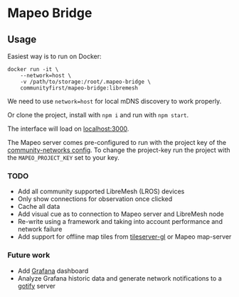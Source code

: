 # Mapeo Bridge

## Usage

Easiest way is to run on Docker:

```
docker run -it \
    --network=host \
    -v /path/to/storage:/root/.mapeo-bridge \
    communityfirst/mapeo-bridge:libremesh
```

We need to use `network=host` for local mDNS discovery to work properly.

Or clone the project, install with `npm i` and run with `npm start`.

The interface will load on [localhost:3000](http://localhost:3000/).

The Mapeo server comes pre-configured to run with the project key of the [community-networks config](https://github.com/digidem/config-cn/releases). To change the project-key run the project with the `MAPEO_PROJECT_KEY` set to your key.

### TODO

- Add all community supported LibreMesh (LROS) devices
- Only show connections for observation once clicked
- Cache all data
- Add visual cue as to connection to Mapeo server and LibreMesh node
- Re-write using a framework and taking into account performance and network failure
- Add support for offline map tiles from [tileserver-gl](https://github.com/maptiler/tileserver-gl) or Mapeo map-server

### Future work

- Add [Grafana](https://github.com/libremesh/lime-packages/blob/master/packages/altermundi-grafana/files/etc/uci-defaults/90_altermundi-grafana) dashboard
- Analyze Grafana historic data and generate network notifications to a [gotify](https://gotify.net/) server